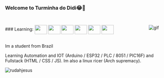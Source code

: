 ### Welcome to Turminha do Didi😂🤣
##
<div style="display: inline_block"><br>  
###  Learning:
  <img align="center" height="30" width="40" src="https://cdn.jsdelivr.net/gh/devicons/devicon/icons/arduino/arduino-original-wordmark.svg" />
  <img align="center" height="30" width="40" src="https://cdn.jsdelivr.net/gh/devicons/devicon/icons/bash/bash-original.svg" />
  <img align="center" height="30" width="40" src="https://cdn.jsdelivr.net/gh/devicons/devicon/icons/c/c-original.svg" />
  <img align="center" height="30" width="40" src="https://cdn.jsdelivr.net/gh/devicons/devicon/icons/linux/linux-original.svg" />
  <img align="center" height="30" width="40" src="https://cdn.jsdelivr.net/gh/devicons/devicon/icons/python/python-original.svg" />
  <img align="center" height="30" width="40" src="https://cdn.jsdelivr.net/gh/devicons/devicon/icons/javascript/javascript-original.svg" />
  <img align="right" alt="gif" src=https://64.media.tumblr.com/51d98865d8113e0e00943bf52b85fce5/tumblr_pwtjfx2HE51vpvdbgo1_500.gif>
         
 </div>
 
 ##
 
Im a student from Brazil

Learning Automation and IOT (Arduino / ESP32 / PLC / 8051 / PIC16F) and Fullstack (HTML / CSS / JS). Im also a linux ricer (Arch supremacy).

<p><img align="center" src="https://github-readme-stats.vercel.app/api/top-langs?username=rudahjesus&show_icons=true&theme=tokyonight&locale=en&layout=compact" alt="rudahjesus" /></p>
